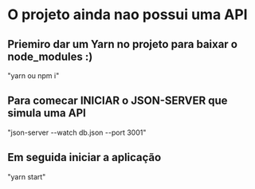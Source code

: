 # O projeto ainda nao possui uma API 

## Priemiro dar um Yarn no projeto para baixar o node_modules :)

"yarn ou npm i"

## Para comecar INICIAR o JSON-SERVER que simula uma API

"json-server --watch db.json --port 3001"

## Em seguida iniciar a aplicação

"yarn start"